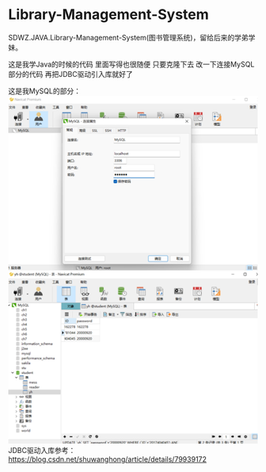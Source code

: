 # Library-Management-System
SDWZ.JAVA.Library-Management-System(图书管理系统)，留给后来的学弟学妹。

这是我学Java的时候的代码 里面写得也很随便 只要克隆下去 改一下连接MySQL部分的代码 再把JDBC驱动引入库就好了

这是我MySQL的部分：
![img.png](img.png)
![img_1.png](img_1.png)
JDBC驱动入库参考：https://blog.csdn.net/shuwanghong/article/details/79939172